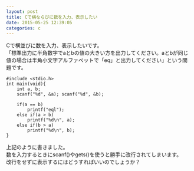 ```yaml
---
layout: post
title: Cで横ならびに数を入力、表示したい
date: 2015-05-25 12:39:05
categories: c
---
```

<p>Cで横並びに数を入力、表示したいです。<br>
「標準出力に半角数字でaとbの値の大きい方を出力してください。aとbが同じ値の場合は半角小文字アルファベットで「eq」と出力してください」という問題です。</p>

<pre><code>#include &lt;stdio.h&gt;
int main(void){
    int a, b;
    scanf("%d", &amp;a); scanf("%d", &amp;b);

    if(a == b)
        printf("eql");
    else if(a &gt; b)
        printf("%d\n", a);
    else if(b &gt; a)
        printf("%d\n", b);
}
</code></pre>

<p>上記のように書きました。<br>
数を入力するときにscanf()やgets()を使うと勝手に改行されてしまいます。<br>
改行をせずに表示するにはどうすればいいのでしょうか？</p>
